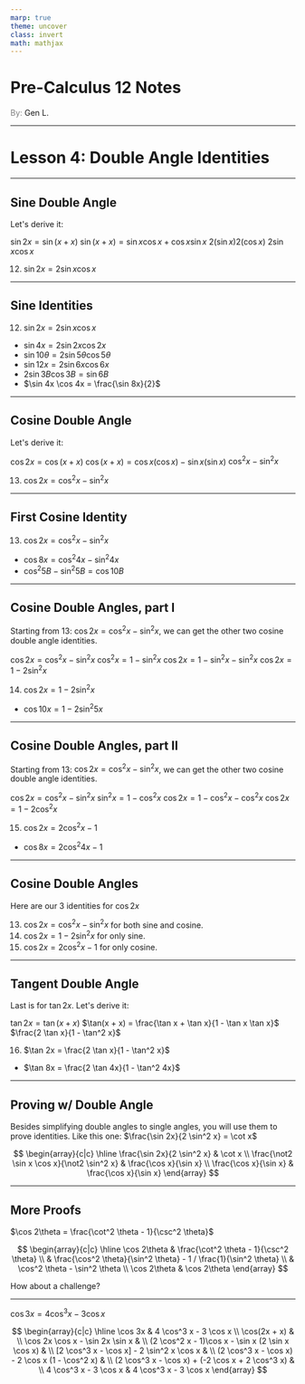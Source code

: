 ```yaml
---
marp: true
theme: uncover
class: invert
math: mathjax
---
```


# <!--fit--> Pre-Calculus 12 Notes
<span style="color:grey">By:</span> Gen L.

<!--_footer: In partnership with Hyperion University, 2024-->

---

<!--paginate: true-->

# Lesson 4: Double Angle Identities

---

## Sine Double Angle

Let's derive it:

$\sin 2x = \sin(x + x)$
$\sin(x + x) = \sin x \cos x + \cos x \sin x$
$2(\sin x) 2(\cos x)$
$2\sin x \cos x$

12. $\sin 2x = 2 \sin x \cos x$

---

## Sine Identities

12. $\sin 2x = 2 \sin x \cos x$

* $\sin 4x = 2 \sin 2x \cos 2x$
* $\sin 10\theta = 2 \sin 5\theta \cos 5\theta$
* $\sin 12x = 2 \sin 6x \cos 6x$
* $2 \sin 3B \cos 3B = \sin 6B$
* $\sin 4x \cos 4x = \frac{\sin 8x}{2}$

---

## Cosine Double Angle

Let's derive it:

$\cos 2x = \cos(x + x)$
$\cos(x + x) = \cos x (\cos x) - \sin x (\sin x)$
$\cos^2 x - \sin^2 x$

13. $\cos 2x = \cos^2 x - \sin^2 x$

---

## First Cosine Identity

13. $\cos 2x = \cos^2 x - \sin^2 x$

* $\cos 8x = \cos^2 4x - \sin^2 4x$
* $\cos^2 5B - \sin^2 5B = \cos 10B$

---

## Cosine Double Angles, part I

Starting from 13: $\cos 2x = \cos^2 x - \sin^2 x$, we can get the other two cosine double angle identities.

$\cos 2x = \cos^2 x - \sin^2 x$
$\cos^2 x = 1 - \sin^2 x$
$\cos 2x = 1 - \sin^2 x - \sin^2 x$
$\cos 2x = 1 - 2 \sin^2 x$

14. $\cos 2x = 1 - 2 \sin^2 x$
* $\cos 10 x = 1 - 2 \sin^2 5x$

---

## Cosine Double Angles, part II

Starting from 13: $\cos 2x = \cos^2 x - \sin^2 x$, we can get the other two cosine double angle identities.

$\cos 2x = \cos^2 x - \sin^2 x$
$\sin^2 x = 1 - \cos^2 x$
$\cos 2x = 1 - \cos^2 x - \cos^2 x$
$\cos 2x = 1 - 2 \cos^2 x$

15. $\cos 2x = 2 \cos^2 x - 1$
* $\cos 8 x = 2 \cos^2 4x - 1$

---

## Cosine Double Angles

Here are our 3 identities for $\cos 2x$

13. $\cos 2x = \cos^2 x - \sin^2 x$ for both sine and cosine.
14. $\cos 2x = 1 - 2 \sin^2 x$ for only sine.
15. $\cos 2x = 2 \cos^2 x - 1$ for only cosine.

---

## Tangent Double Angle

Last is for $\tan 2x$. Let's derive it:

$\tan 2x = \tan(x + x)$
$\tan(x + x) = \frac{\tan x + \tan x}{1 - \tan x \tan x}$
$\frac{2 \tan x}{1 - \tan^2 x}$

16. $\tan 2x = \frac{2 \tan x}{1 - \tan^2 x}$
* $\tan 8x = \frac{2 \tan 4x}{1 - \tan^2 4x}$

---

## Proving w/ Double Angle

Besides simplifying double angles to single angles, you will use them to prove identities. Like this one: 
$\frac{\sin 2x}{2 \sin^2 x} = \cot x$

$$
    \begin{array}{c|c}
        \hline
        \frac{\sin 2x}{2 \sin^2 x} & \cot x \\
        \frac{\not2 \sin x \cos x}{\not2 \sin^2 x} & \frac{\cos x}{\sin x} \\
        \frac{\cos x}{\sin x} & \frac{\cos x}{\sin x}
    \end{array}
$$

---

## More Proofs

$\cos 2\theta = \frac{\cot^2 \theta - 1}{\csc^2 \theta}$

$$
    \begin{array}{c|c}
        \hline
        \cos 2\theta & \frac{\cot^2 \theta - 1}{\csc^2 \theta} \\
        & \frac{\cos^2 \theta}{\sin^2 \theta} - 1 / \frac{1}{\sin^2 \theta} \\
        & \cos^2 \theta - \sin^2 \theta \\
        \cos 2\theta & \cos 2\theta
    \end{array}
$$

How about a challenge?

---

$\cos 3x = 4 \cos^3 x - 3 \cos x$

$$
    \begin{array}{c|c}
        \hline
        \cos 3x & 4 \cos^3 x - 3 \cos x \\
        \cos(2x + x) & \\
        \cos 2x \cos x - \sin 2x \sin x & \\
        (2 \cos^2 x - 1)\cos x - \sin x (2 \sin x \cos x) & \\
        [2 \cos^3 x - \cos x] - 2 \sin^2 x \cos x & \\
        (2 \cos^3 x - \cos x) - 2 \cos x (1 - \cos^2 x) & \\
        (2 \cos^3 x - \cos x) + (-2 \cos x + 2 \cos^3 x) & \\
        4 \cos^3 x - 3 \cos x & 4 \cos^3 x - 3 \cos x
    \end{array}
$$

